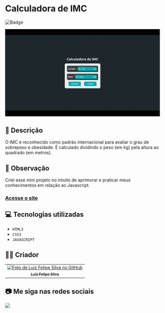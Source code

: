 # Calculadora de IMC
![Badge](http://img.shields.io/static/v1?label=STATUS&message=CONCLUIDO&color=GREEN&style=for-the-badge)             

<img src="https://github.com/luizfelipe9627/calculadora-de-imc/blob/main/assets/image/calculadora-de-imc.gif" alt="Apresentação da Calculadora de IMC">

## 📄 Descrição
O IMC é reconhecido como padrão internacional para avaliar o grau de sobrepeso e obesidade. É calculado dividindo o peso (em kg) pela altura ao quadrado (em metros).

## 📑 Observação
Criei esse mini projeto no intuito de aprimorar e praticar meus conhecimentos em relação ao Javascript.

### <a href="https://luizfelipe9627-calculadora-de-imc.netlify.app">Acesse o site</a>

## 💻 Tecnologias utilizadas

- ``HTML5``
- ``CSS3``
- ``JAVASCRIPT``

## 🧑‍💻 Criador

<table>
  <tr>
    <td align="center">
      <a href="https://github.com/luizfelipe9627">
        <img src="https://github.com/luizfelipe9627.png" width="100px;" alt="Foto de Luiz Felipe Silva no GitHub"/><br>
        <sub>
          <b>Luiz Felipe Silva</b>
        </sub>
      </a>
    </td>
  </tr>
</table>

## 📷 Me siga nas redes sociais<br>

<p align="left">
  <a href="https://www.linkedin.com/in/luizfelipe9627/" target="_blank"><img src="https://img.shields.io/badge/-LinkedIn-%230077B5?style=for-the-badge&logo=linkedin&logoColor=white"></a>
</p>
